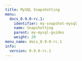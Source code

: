 ```yaml
---
title: MySQL Snapshotting
menu:
  docs_0.9.0-rc.1:
    identifier: my-snapshot-mysql
    name: Snapshotting
    parent: my-mysql-guides
    weight: 20
menu_name: docs_0.9.0-rc.1
info:
  version: 0.9.0-rc.1
---
```


